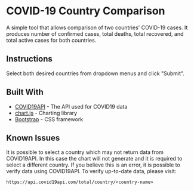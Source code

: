 # COVID-19 Country Comparison

A simple tool that allows comparison of two countries' COVID-19 cases. It produces number of confirmed cases, total deaths, total recovered, and total active cases for both countries.

## Instructions

Select both desired countries from dropdown menus and click "Submit".

## Built With

* [COVID19API](https://covid19api.com/) - The API used for COVID19 data
* [chart.js](https://www.chartjs.org/) - Charting library
* [Bootstrap](https://getbootstrap.com/) - CSS framework

## Known Issues

It is possible to select a country which may not return data from COVID19API.  In this case the chart will not generate and it is required to select a different country.  If you believe this is an error, it is possible to verify data using COVID19API.  To verify up-to-date data, please visit:

```
https://api.covid19api.com/total/country/<country-name>
```